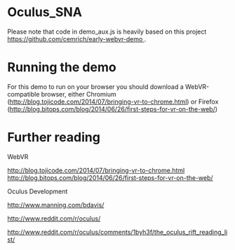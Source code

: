 Oculus_SNA
==========

Please note that code in demo_aux.js is heavily based on this project [https://github.com/cemrich/early-webvr-demo
](https://github.com/cemrich/early-webvr-demo
).




Running the demo
================

For this demo to run on your browser you should download a WebVR-compatible browser, either Chromium (http://blog.tojicode.com/2014/07/bringing-vr-to-chrome.html) or Firefox (http://blog.bitops.com/blog/2014/06/26/first-steps-for-vr-on-the-web/)


Further reading
===============

WebVR

http://blog.tojicode.com/2014/07/bringing-vr-to-chrome.html
http://blog.bitops.com/blog/2014/06/26/first-steps-for-vr-on-the-web/

Oculus Development

http://www.manning.com/bdavis/

http://www.reddit.com/r/oculus/

http://www.reddit.com/r/oculus/comments/1byh3f/the_oculus_rift_reading_list/
